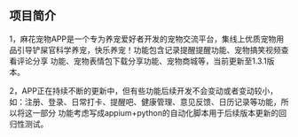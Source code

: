## 项目简介

1，麻花宠物APP是一个专为养宠爱好者开发的宠物交流平台，集线上优质宠物用品引导铲屎官科学养宠，快乐养宠！功能包含记录提醒提醒功能、宠物搞笑视频查看评论分享
功能、宠物表情包下载分享功能、宠物商城等，当前更新至1.3.1版本。

2，APP正在持续不断的更新中，但有些功能后续开发不会变动或者变动较小，如：注册、登录、日常打卡、提醒吧、健康管理、意见反馈、日历记录等功能，所以将这一部分
功能考虑写成appium+python的自动化脚本用于后续版本更新的回归性测试。

